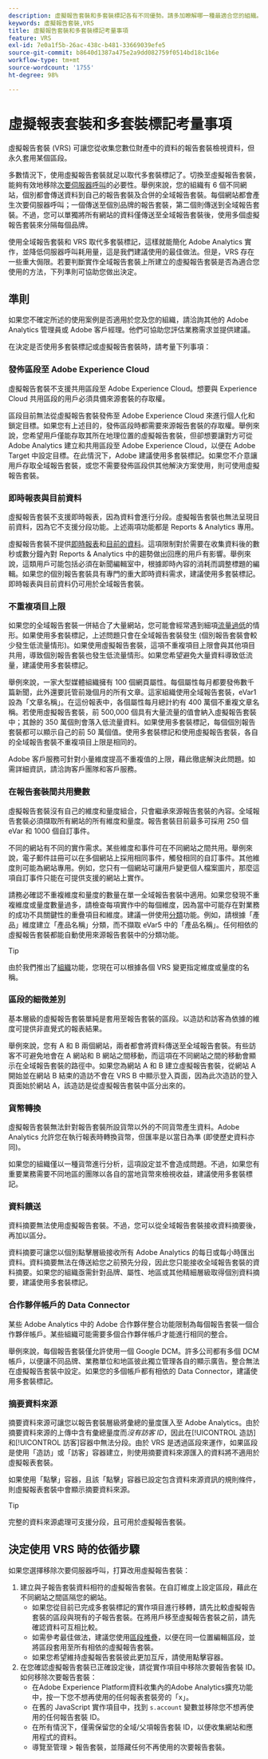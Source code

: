 ```yaml
---
description: 虛擬報告套裝和多套裝標記各有不同優勢。請多加瞭解哪一種最適合您的組織。
keywords: 虛擬報告套裝,VRS
title: 虛擬報告套裝和多套裝標記考量事項
feature: VRS
exl-id: 7e0a1f5b-26ac-438c-b481-33669039efe5
source-git-commit: b8640d1387a475e2a9dd082759f0514bd18c1b6e
workflow-type: tm+mt
source-wordcount: '1755'
ht-degree: 98%

---
```


# 虛擬報表套裝和多套裝標記考量事項

虛擬報告套裝 (VRS) 可讓您從收集您數位財產中的資料的報告套裝檢視資料，但永久套用某個區段。

多數情況下，使用虛擬報告套裝就足以取代多套裝標記了。切換至虛擬報告套裝，能夠有效地移除[次要伺服器呼叫](/help/admin/admin/c-server-call-usage/overage-overview.md)的必要性。舉例來說，您的組織有 6 個不同網站，個別都會傳送資料到自己的報告套裝及合併的全域報告套裝。每個網站都會產生次要伺服器呼叫；一個傳送至個別品牌的報告套裝，第二個則傳送到全域報告套裝。不過，您可以單獨將所有網站的資料僅傳送至全域報告套裝後，使用多個虛擬報告套裝來分隔每個品牌。

使用全域報告套裝和 VRS 取代多套裝標記，這樣就能簡化 Adobe Analytics 實作，並降低伺服器呼叫耗用量，這是我們建議使用的最佳做法。但是，VRS 存在一些重大侷限。若要判斷實作全域報告套裝上所建立的虛擬報告套裝是否為適合您使用的方法，下列準則可協助您做出決定。

## 準則

如果您不確定所述的使用案例是否適用於您及您的組織，請洽詢其他的 Adobe Analytics 管理員或 Adobe 客戶經理。他們可協助您評估業務需求並提供建議。

在決定是否使用多套裝標記或虛擬報告套裝時，請考量下列事項：

### 發佈區段至 Adobe Experience Cloud

虛擬報告套裝不支援共用區段至 Adobe Experience Cloud。想要與 Experience Cloud 共用區段的用戶必須具備來源套裝的存取權。

區段目前無法從虛擬報告套裝發佈至 Adobe Experience Cloud 來進行個人化和鎖定目標。如果您有上述目的，發佈區段時都需要來源報告套裝的存取權。舉例來說，您希望用戶僅能存取其所在地理位置的虛擬報告套裝，但卻想要讓對方可從 Adobe Analytics 建立和共用區段至 Adobe Experience Cloud，以便在 Adobe Target 中設定目標。在此情況下，Adobe 建議使用多套裝標記。如果您不介意讓用戶存取全域報告套裝，或您不需要發佈區段供其他解決方案使用，則可使用虛擬報告套裝。

### 即時報表與目前資料

虛擬報告套裝不支援即時報表，因為資料會進行分段。虛擬報告套裝也無法呈現目前資料，因為它不支援分段功能。上述兩項功能都是 Reports &amp; Analytics 專用。

虛擬報告套裝不提供[即時報表](/help/admin/admin/c-manage-report-suites/c-edit-report-suites/realtime/t-realtime-admin.md)和[目前的資料](/help/technotes/latency.md)。這項限制對於需要在收集資料後的數秒或數分鐘內對 Reports &amp; Analytics 中的趨勢做出回應的用戶有影響。舉例來說，這類用戶可能包括必須在新聞編輯室中，根據即時內容的消耗而調整標題的編輯。如果您的個別報告套裝具有專門的重大即時資料需求，建議使用多套裝標記。即時報表與目前資料仍可用於全域報告套裝。

### 不重複項目上限

如果您的全域報告套裝一併結合了大量網站，您可能會經常遇到細項[流量過低](/help/technotes/low-traffic.md)的情形。如果使用多套裝標記，上述問題只會在全域報告套裝發生 (個別報告套裝會較少發生低流量情形)。如果使用虛擬報告套裝，這項不重複項目上限會與其他項目共用，導致個別報告套裝也發生低流量情形。如果您希望避免大量資料導致低流量，建議使用多套裝標記。

舉例來說，一家大型媒體組織擁有 100 個網頁屬性。每個屬性每月都要發佈數千篇新聞，此外還要託管前幾個月的所有文章。這家組織使用全域報告套裝，eVar1 設為「文章名稱」。在這份報表中，各個屬性每月總計約有 400 萬個不重複文章名稱。若使用虛擬報告套裝，前 500,000 個具有大量流量的值會納入虛擬報告套裝中；其餘的 350 萬個則會落入低流量資料。如果使用多套裝標記，每個個別報告套裝都可以顯示自己的前 50 萬個值。使用多套裝標記和使用虛擬報告套裝，各自的全域報告套裝不重複項目上限是相同的。

Adobe 客戶服務可針對小量維度提高不重複值的上限，藉此徹底解決此問題。如需詳細資訊，請洽詢客戶團隊和客戶服務。

### 在報告套裝間共用變數

虛擬報告套裝沒有自己的維度和量度組合，只會繼承來源報告套裝的內容。全域報告套裝必須擷取所有網站的所有維度和量度。報告套裝目前最多可採用 250 個 eVar 和 1000 個自訂事件。

不同的網站有不同的實作需求。某些維度和事件可在不同網站之間共用。舉例來說，電子郵件註冊可以在多個網站上採用相同事件，觸發相同的自訂事件。其他維度則可能為網站專用。例如，您只有一個網站可讓用戶變更個人檔案圖片，那麼這項自訂事件只能在可提供支援的網站上實作。

請務必確認不重複維度和量度的數量在單一全域報告套裝中適用。如果您發現不重複維度或量度數量過多，請檢查每項實作中的每個維度，因為當中可能存在對業務的成功不具關鍵性的重疊項目和維度。建議一併使用[分類](/help/components/classifications/c-classifications.md)功能。例如，請根據「產品」維度建立「產品名稱」分類，而不擷取 eVar5 中的「產品名稱」。任何相依的虛擬報告套裝都能自動使用來源報告套裝中的分類功能。

>[!TIP]
>
>由於我們推出了[組織](/help/analyze/analysis-workspace/curate-share/curate.md)功能，您現在可以根據各個 VRS 變更指定維度或量度的名稱。

### 區段的細微差別

基本層級的虛擬報告套裝單純是套用至報告套裝的區段。以造訪和訪客為依據的維度可提供非直覺式的報表結果。

舉例來說，您有 A 和 B 兩個網站，兩者都會將資料傳送至全域報告套裝。有些訪客不可避免地會在 A 網站和 B 網站之間移動，而這項在不同網站之間的移動會顯示在全域報告套裝的路徑中。如果您為網站 A 和 B 建立虛擬報告套裝，從網站 A 開始並在網站 B 結束的造訪不會在 VRS B 中顯示登入頁面，因為此次造訪的登入頁面始於網站 A，該造訪是從虛擬報告套裝中區分出來的。

### 貨幣轉換

虛擬報告套裝無法針對報告套裝所設貨幣以外的不同貨幣產生資料。Adobe Analytics 允許您在執行報表時轉換貨幣，但匯率是以當日為準 (即使歷史資料亦同)。

如果您的組織僅以一種貨幣進行分析，這項設定並不會造成問題。不過，如果您有重要業務需要不同地區的團隊以各自的當地貨幣來檢視收益，建議使用多套裝標記。

### 資料饋送

資料摘要無法使用虛擬報告套裝。不過，您可以從全域報告套裝接收資料摘要後，再加以區分。

資料摘要可讓您以個別點擊層級接收所有 Adobe Analytics 的每日或每小時匯出資料。資料摘要無法在傳送給您之前預先分段，因此您只能接收全域報告套裝的資料摘要。如果您的組織亟需針對品牌、屬性、地區或其他精細層級取得個別資料摘要，建議使用多套裝標記。

### 合作夥伴帳戶的 Data Connector

某些 Adobe Analytics 中的 Adobe 合作夥伴整合功能限制為每個報告套裝一個合作夥伴帳戶。某些組織可能需要多個合作夥伴帳戶才能進行相同的整合。

舉例來說，每個報告套裝僅允許使用一個 Google DCM。許多公司都有多個 DCM 帳戶，以便讓不同品牌、業務單位和地區彼此獨立管理各自的顯示廣告。整合無法在虛擬報告套裝中設定。如果您的多個帳戶都有相依的 Data Connector，建議使用多套裝標記。

### 摘要資料來源

摘要資料來源可讓您以報告套裝層級將彙總的量度匯入至 Adobe Analytics。由於摘要資料來源的上傳中含有彙總量度而&#x200B;*沒有訪客 ID*，因此在[!UICONTROL 造訪]和[!UICONTROL 訪客]容器中無法分段。由於 VRS 是透過區段來運作，如果區段是使用「造訪」或「訪客」容器建立，則使用摘要資料來源匯入的資料將不適用於虛擬報表套裝。

如果使用「點擊」容器，且該「點擊」容器已設定包含資料來源資訊的規則條件，則虛擬報表套裝中會顯示摘要資料來源。

>[!TIP]
>
>完整的資料來源處理可支援分段，且可用於虛擬報告套裝。

## 決定使用 VRS 時的依循步驟

如果您選擇移除次要伺服器呼叫，打算改用虛擬報告套裝：

1. 建立與子報告套裝資料相符的虛擬報告套裝。在自訂維度上設定區段，藉此在不同網站之間區隔您的網站。
   * 如果您從目前已完成多套裝標記的實作項目進行移轉，請先比較虛擬報告套裝的區段與現有的子報告套裝。在將用戶移至虛擬報告套裝之前，請先確認資料可互相比較。
   * 如需參考最佳做法，建議您使用[區段堆疊](/help/components/segmentation/segmentation-workflow/seg-build.md)，以便在同一位置編輯區段，並將區段套用至所有相依的虛擬報告套裝。
   * 如果您希望維持虛擬報告套裝彼此更加互斥，請使用點擊容器。
2. 在您確認虛擬報告套裝已正確設定後，請從實作項目中移除次要報告套裝 ID。如何移除次要報告套裝：
   * 在Adobe Experience Platform資料收集內的Adobe Analytics擴充功能中，按一下您不想再使用的任何報表套裝旁的「x」。
   * 在舊的 JavaScript 實作項目中，找到 `s.account` 變數並移除您不想再使用的任何報告套裝 ID。
   * 在所有情況下，僅需保留您的全域/父項報告套裝 ID，以便收集網站和應用程式的資料。
   * 導覽至管理 > 報告套裝，並隱藏任何不再使用的次要報告套裝。

